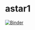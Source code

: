 # astar1
[![Binder](https://mybinder.org/badge_logo.svg)](https://mybinder.org/v2/gh/oamorris1/astar1/master)
